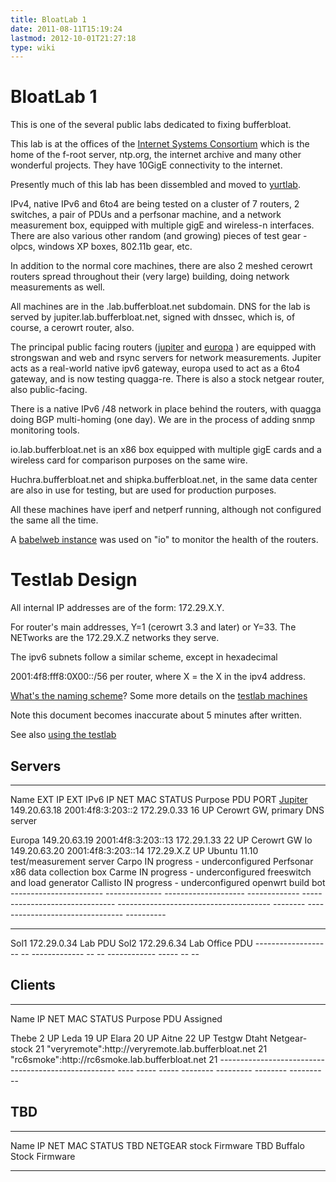 ```yaml
---
title: BloatLab 1
date: 2011-08-11T15:19:24
lastmod: 2012-10-01T21:27:18
type: wiki
---
```

BloatLab 1
==========

This is one of the several <link>public labs</link> dedicated to fixing
bufferbloat.

This lab is at the offices of the [Internet Systems
Consortium](http://www.isc.org) which is the home of the f-root server,
ntp.org, the internet archive and many other wonderful projects. They
have 10GigE connectivity to the internet.

Presently much of this lab has been dissembled and moved to
[yurtlab](Yurtlab.md).

IPv4, native IPv6 and 6to4 are being tested on a cluster of 7 routers, 2
switches, a pair of PDUs and a perfsonar machine, and a network
measurement box, equipped with multiple gigE and wireless-n interfaces.
There are also various other random (and growing) pieces of test gear -
olpcs, windows XP boxes, 802.11b gear, etc.

In addition to the normal core machines, there are also 2 meshed cerowrt
routers spread throughout their (very large) building, doing network
measurements as well.

All machines are in the .lab.bufferbloat.net subdomain. DNS for the lab
is served by jupiter.lab.bufferbloat.net, signed with dnssec, which is,
of course, a cerowrt router, also.

The principal public facing routers
([jupiter](http://jupiter.lab.bufferbloat.net) and
[europa](http://europa.lab.bufferbloat.net) ) are equipped with
strongswan and web and rsync servers for network measurements. Jupiter
acts as a real-world native ipv6 gateway, europa used to act as a 6to4
gateway, and is now testing quagga-re. There is also a stock netgear
router, also public-facing.

There is a native IPv6 /48 network in place behind the routers, with
quagga doing BGP multi-homing (one day). We are in the process of adding
snmp monitoring tools.

io.lab.bufferbloat.net is an x86 box equipped with multiple gigE cards
and a wireless card for comparison purposes on the same wire.

Huchra.bufferbloat.net and shipka.bufferbloat.net, in the same data
center are also in use for testing, but are used for production
purposes.

All these machines have iperf and netperf running, although not
configured the same all the time.

A [babelweb instance](http://io.lab.bufferbloat.net:8080) was used on
"io" to monitor the health of the routers.

Testlab Design
==============

All internal IP addresses are of the form: 172.29.X.Y.

For router's main addresses, Y=1 (cerowrt 3.3 and later) or Y=33. The
NETworks are the 172.29.X.Z networks they serve.

The ipv6 subnets follow a similar scheme, except in hexadecimal

2001:4f8:fff8:0X00::/56 per router, where X = the X in the ipv4 address.

[What's the naming scheme](What's_the_naming_scheme.md)? Some more details on the
[testlab machines](Machines.md)

Note this document becomes inaccurate about 5 minutes after written.

See also [using the testlab](Using_the_testlab.md)

Servers
-------

  ----------------------- -------------- -------------------- ------------- ------------------------------- -------------------------------------- -------- -------------------------------- ----------
  Name                    EXT IP         EXT IPv6             IP            NET                             MAC                                    STATUS   Purpose                          PDU PORT
  [Jupiter](Jupiter.md)    149.20.63.18   2001:4f8:3:203::2    172.29.0.33   16                                                                     UP       Cerowrt GW, primary DNS server   
  <link>Europa</link>     149.20.63.19   2001:4f8:3:203::13   172.29.1.33   22                                                                     UP       Cerowrt GW                       
  <link>Io</link>         149.20.63.20   2001:4f8:3:203::14   172.29.X.Z    UP                              Ubuntu 11.10 test/measurement server   
  <link>Carpo</link>                                                        IN progress - underconfigured   Perfsonar x86 data collection box      
  <link>Carme</link>                                                        IN progress - underconfigured   freeswitch and load generator          
  <link>Callisto</link>                                                     IN progress - underconfigured   openwrt build bot                      
  ----------------------- -------------- -------------------- ------------- ------------------------------- -------------------------------------- -------- -------------------------------- ----------

  ------------------- -- ------------- -- -- ------------ ----- -- --
  <link>Sol1</link>      172.29.0.34         Lab          PDU      
  <link>Sol2</link>      172.29.6.34         Lab Office   PDU      
  ------------------- -- ------------- -- -- ------------ ----- -- --

Clients
-------

  ---------------------------------------------------- ---- ----- ----- -------- --------- -------- ----------
  Name                                                 IP   NET   MAC   STATUS   Purpose   PDU      Assigned
  <link>Thebe</link>                                        2           UP                          
  <link>Leda</link>                                         19          UP                          
  <link>Elara</link>                                        20          UP                          
  <link>Aitne</link>                                        22          UP                 Testgw   Dtaht
  <link>Netgear-stock</link>                           21                                           
  "veryremote":http://veryremote.lab.bufferbloat.net   21                                           
  "rc6smoke":http://rc6smoke.lab.bufferbloat.net       21                                           
  ---------------------------------------------------- ---- ----- ----- -------- --------- -------- ----------

TBD
---

  ------ ---- ----- ----- ------------------------
  Name   IP   NET   MAC   STATUS
  TBD                     NETGEAR stock Firmware
  TBD                     Buffalo Stock Firmware
  ------ ---- ----- ----- ------------------------


